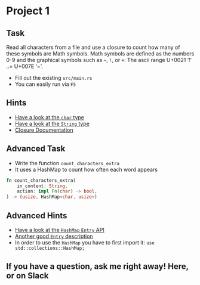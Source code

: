 # Project 1

## Task

Read all characters from a file and use a closure to count how many of these symbols are Math symbols.
Math symbols are defined as the numbers 0-9 and the graphical symbols such as `~`, `!`, or `+`: The ascii range U+0021 ‘!’ ..= U+007E ‘~’.

- Fill out the existing `src/main.rs`
- You can easily run via `F5`

## Hints

- [Have a look at the `char` type](https://doc.rust-lang.org/std/primitive.char.html#)
- [Have a look at the `String` type](https://doc.rust-lang.org/std/string/struct.String.html)
- [Closure Documentation](https://doc.rust-lang.org/book/ch13-01-closures.html)

## Advanced Task

- Write the function `count_characters_extra`
- It uses a HashMap to count how often each word appears

``` rs
fn count_characters_extra(
    in_content: String,
    action: impl Fn(char) -> bool,
) -> (usize, HashMap<char, usize>)
```

## Advanced Hints

- [Have a look at the `HashMap` `Entry` API](https://doc.rust-lang.org/std/collections/hash_map/enum.Entry.html)
- [Another good `Entry` description](https://exercism.org/tracks/rust/concepts/entry-api)
- In order to use the `HashMap` you have to first import it: `use std::collections::HashMap;`

## If you have a question, ask me right away! Here, or on Slack
